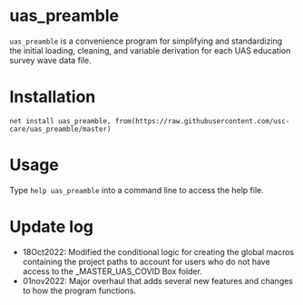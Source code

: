 # uas_preamble

`uas_preamble` is a convenience program for simplifying and standardizing the initial loading, cleaning, and variable derivation for each UAS education survey wave data file.

# Installation
`net install uas_preamble, from(https://raw.githubusercontent.com/usc-care/uas_preamble/master)`

# Usage
Type `help uas_preamble` into a command line to access the help file.

# Update log

- 18Oct2022: Modified the conditional logic for creating the global macros containing the project paths to account for users who do not have access to the _MASTER_UAS_COVID Box folder.
- 01nov2022: Major overhaul that adds several new features and changes to how the program functions. 
